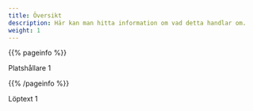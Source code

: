 ```yaml
---
title: Översikt
description: Här kan man hitta information om vad detta handlar om.
weight: 1
---
```


{{% pageinfo %}}

Platshållare 1

{{% /pageinfo %}}

Löptext 1
